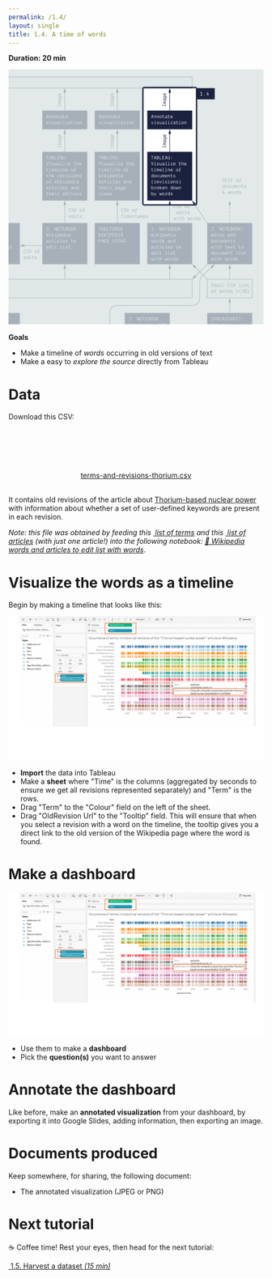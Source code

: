```yaml
---
permalink: /1.4/
layout: single
title: 1.4. A time of words
---
```


**Duration: 20 min**

[
	![Overview tuto 1.4](../assets/images/1-4.jpg)
](../assets/images/1-4.jpg)

**Goals**
* Make a timeline of *words* occurring in old versions of text
* Make a easy to *explore the source* directly from Tableau

# Data

Download this CSV:

<center><a href="../assets/data/1-4/terms-and-revisions-thorium.csv">
	<i class="fas fa-file-csv" style="font-size:5em"></i><br>
	terms-and-revisions-thorium.csv
</a><br><br></center>

It contains old revisions of the article about [Thorium-based nuclear power](https://en.wikipedia.org/wiki/Thorium-based_nuclear_power) with information about whether a set of user-defined keywords are present in each revision.

*Note: this file was obtained by feeding this [<i class="fas fa-file-csv"></i>&nbsp;list of terms](../assets/data/1-4/words-small-list-nuclear.csv) and this [<i class="fas fa-file-csv"></i>&nbsp;list of articles](../assets/data/1-4/article-thorium.csv) (with just one article!) into the following notebook: [🍱&nbsp;Wikipedia words and articles to edit list with words](https://colab.research.google.com/github/jacomyma/mapping-controversies/blob/main/notebooks/Wikipedia_words_and_articles_to_edit_list_with_words.ipynb)*.

# Visualize the words as a timeline
Begin by making a timeline that looks like this:

[
	![Small multiple of words](../assets/images/1-4/MappingControversies_SmallMultiple_TutorialScreenshots.svg)
](../assets/images/1-4/MappingControversies_SmallMultiple_TutorialScreenshots.svg)

* **Import** the data into Tableau
* Make a **sheet** where "Time" is the columns (aggregated by seconds to ensure we get all revisions represented separately) and "Term" is the rows.
* Drag "Term" to the "Colour" field on the left of the sheet.
* Drag "OldRevision Url" to the "Tooltip" field. This will ensure that when you select a revision with a word on the timeline, the tooltip gives you a direct link to the old version of the Wikipedia page where the word is found.

# Make a dashboard



[
	![Small multiple of words](../assets/images/1-4/MappingControversies_SmallMultiple_TutorialScreenshots.svg)
](../assets/images/1-4/MappingControversies_SmallMultiple_TutorialScreenshots.svg)


* Use them to make a **dashboard**
* Pick the **question(s)** you want to answer

# Annotate the dashboard

Like before, make an **annotated visualization** from your dashboard, by exporting it into Google Slides, adding information, then exporting an image.

# Documents produced

Keep somewhere, for sharing, the following document:
* The annotated visualization (JPEG or PNG)

# Next tutorial

☕ Coffee time! Rest your eyes, then head for the next tutorial:

[<i class="fas fa-forward"></i>&nbsp;1.5. Harvest a dataset *(15 min)*](../1.5/)
